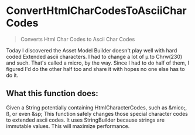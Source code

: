 # ConvertHtmlCharCodesToAsciiCharCodes
> Converts Html Char Codes to Ascii Char Codes

Today I discovered the Asset Model Builder doesn't play well with hard coded Extended ascii characters.
I had to change a lot of µ to Chrw(230) and such. That's called a micro, by the way.
Since I had to do half of them, I figured I'd do the other half too and share it with hopes no one else has to do it.


## What this function does:
Given a String potentially containing HtmlCharacterCodes, such as &mico;, &szlig;, or even &sp;
This function safely changes those special character codes to extended ascii codes.
It uses StringBuilder because strings are immutable values. This will maximize performance.
